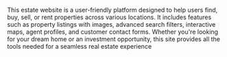 This estate website is a user-friendly platform designed to help users find, buy, sell, or rent properties across various locations. It includes features such as property listings with images, advanced search filters, interactive maps, agent profiles, and customer contact forms. Whether you're looking for your dream home or an investment opportunity, this site provides all the tools needed for a seamless real estate experience

